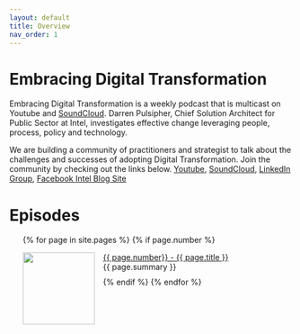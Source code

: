 ```yaml
---
layout: default
title: Overview
nav_order: 1
---
```


# Embracing Digital Transformation

Embracing Digital Transformation is a weekly podcast that is multicast on <a rehf="https://www.youtube.com/channel/UCveOcNne1kP_ZccC8kOZcDA">Youtube</a> and <a href="https://soundcloud.com/embracingdigital">SoundCloud</a>.
Darren Pulsipher, Chief Solution Architect for Public Sector at Intel, investigates effective change leveraging
people, process, policy and technology.

We are building a community of practitioners and strategist to talk about the challenges and successes of adopting
Digital Transformation. Join the community by checking out the links below. 
<a href="https://www.youtube.com/channel/UCveOcNne1kP_ZccC8kOZcDA">Youtube</a>, 
<a href="https://soundcloud.com/embracingdigital">SoundCloud</a>, 
<a href="https://www.linkedin.com/company/embracing-digital-transformation/">LinkedIn Group</a>,
<a href="https://www.facebook.com/embracingdigital">Facebook </a>
<a href="https://www.intel.com/content/www/us/en/government/embracing-digital-transformation-overview.html">Intel Blog Site</a>

<h1>Episodes</h1>
<ul>

{% for page in site.pages %}
{% if page.number %}

<li>
    <img class="thumbnail" src="{{ page.path | remove: page.name }}/{{ page.img }}" width="128" height="128">
    <a href="/EmbracingDigitalTransformation/{{ page.url }}">{{ page.number}} - {{ page.title }}</a><br>
    {{ page.summary }}
</li>
{% endif %}
{% endfor %}
</ul>

<style>
.thumbnail {
    float: left;
    margin: 0 15px 0 0;
}
li {
    list-style-type:none;
    margin: 10px 0;
}
</style>
